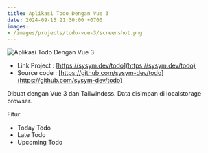 ```yaml
---
title: Aplikasi Todo Dengan Vue 3
date: 2024-09-15 21:30:00 +0700
images:
- /images/projects/todo-vue-3/screenshot.png
---
```


![Aplikasi Todo Dengan Vue 3](/images/projects/todo-vue-3/screenshot.png)

- Link Project : [https://sysym.dev/todo](https://sysym.dev/todo)
- Source code : [https://github.com/sysym-dev/todo](https://github.com/sysym-dev/todo)

Dibuat dengan Vue 3 dan Tailwindcss. Data disimpan di localstorage browser.

Fitur:

- Today Todo
- Late Todo
- Upcoming Todo
